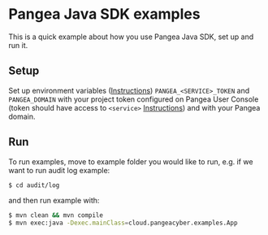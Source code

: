 # Pangea Java SDK examples

This is a quick example about how you use Pangea Java SDK, set up and run it.

## Setup

Set up environment variables ([Instructions](https://pangea.cloud/docs/getting-started/integrate/#set-environment-variables)) `PANGEA_<SERVICE>_TOKEN` and `PANGEA_DOMAIN` with your project token configured on Pangea User Console (token should have access to `<service>` [Instructions](https://pangea.cloud/docs/getting-started/configure-services/#configure-a-pangea-service)) and with your Pangea domain.


## Run

To run examples, move to example folder you would like to run, e.g. if we want to run audit log example:

```bash
$ cd audit/log
```

and then run example with:

```bash
$ mvn clean && mvn compile
$ mvn exec:java -Dexec.mainClass=cloud.pangeacyber.examples.App
```
